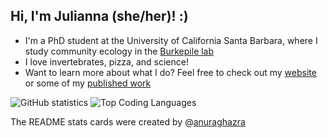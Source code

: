 ## Hi, I'm Julianna (she/her)! :)

- I'm a PhD student at the University of California Santa Barbara, where I study community ecology in the [Burkepile lab](https://labs.eemb.ucsb.edu/burkepile/deron/)
- I love invertebrates, pizza, and science! 
- Want to learn more about what I do? Feel free to check out my [website](https://juliannarenzi.webflow.io/) or some of my [published work](https://scholar.google.com/citations?user=9_n7fDgAAAAJ&hl=en&oi=ao)

![GitHub statistics](https://github-readme-stats.vercel.app/api?username=juliannajollyrenzi&theme=vision-friendly-dark&rank_icon=github&hide=contribs&show_icons=true) ![Top Coding Languages](https://github-readme-stats.vercel.app/api/top-langs/?username=juliannajollyrenzi&langs_count=6&theme=vision-friendly-dark&layout=compact)

The README stats cards were created by \@[anuraghazra](https://github.com/anuraghazra/github-readme-stats#readme)

<!--
**juliannajollyrenzi/juliannajollyrenzi** is a ✨ _special_ ✨ repository because its `README.md` (this file) appears on your GitHub profile.

Here are some ideas to get you started:

- 🔭 I’m currently working on ...
- 🌱 I’m currently learning ...
- 👯 I’m looking to collaborate on ...
- 🤔 I’m looking for help with ...
- 💬 Ask me about ...
- 📫 How to reach me: ...
- 😄 Pronouns: ...
- ⚡ Fun fact: ...
-->
